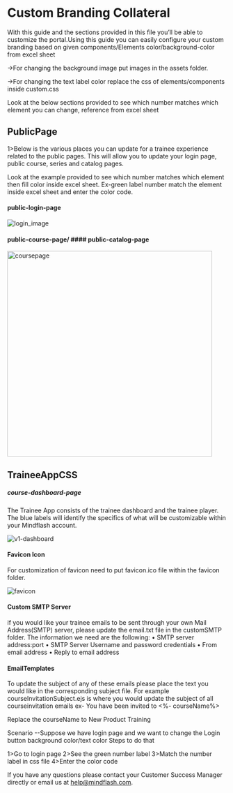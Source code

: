 # Custom Branding Collateral


With this guide and the sections provided in this file you’ll be able to customize the portal.Using this guide you can easily configure your custom branding based on given components/Elements color/background-color from excel sheet

->For changing the background image put images in the assets folder.

->For changing the text label color replace the css of elements/components inside custom.css

Look at the below sections provided to see which number matches which element you can change, reference from excel sheet

## PublicPage
1>Below is the various places you can update for a trainee experience related to the public pages.  This will allow you to update your login page, public course, series and catalog pages.

Look at the example provided to see which number matches which element then fill color inside excel sheet.
Ex-green label number  match the element inside excel sheet and enter the color code.


#### public-login-page

![login_image](https://user-images.githubusercontent.com/10574792/98499369-5bb16a00-226f-11eb-8312-5bdcab9c1514.png)

#### public-course-page/ #### public-catalog-page

<img width="471" alt="coursepage" src="https://user-images.githubusercontent.com/10574792/98498391-a8477600-226c-11eb-8927-a0f30c4eb0b7.png">


## TraineeAppCSS

##### course-dashboard-page


The Trainee App consists of the trainee dashboard and the trainee player. The blue labels will identify the specifics of what will be customizable within your Mindflash account.

![v1-dashboard](https://user-images.githubusercontent.com/10574792/98908394-60338800-24e6-11eb-9577-d8370dcde6a2.png)



#### Favicon Icon

For customization of favicon need to put favicon.ico file within the favicon folder.


![favicon](https://user-images.githubusercontent.com/10574792/98499097-96ff6900-226e-11eb-821b-29aa47092ae4.png)


#### Custom SMTP Server

if you would like your trainee emails to be sent through your own Mail Address(SMTP)
server, please update the email.txt file in the customSMTP folder. The information
we need are the following:
• SMTP server address:port
• SMTP Server Username and password credentials
• From email address
• Reply to email address

#### EmailTemplates

To update the subject of any of these emails please place the text you would like in the corresponding subject file. For example
courseInvitationSubject.ejs is where you would update the subject of all courseinvitation emails
ex- You have been invited to <%- courseName%>

Replace the courseName to New Product Training


Scenario --Suppose we have login page and we want to change the Login button background color/text color
Steps to do that

1>Go to login page 
2>See the green number label
3>Match the number label in css file 
4>Enter the color code 


If you have any questions please contact your Customer Success Manager directly or email us at help@mindflash.com.

